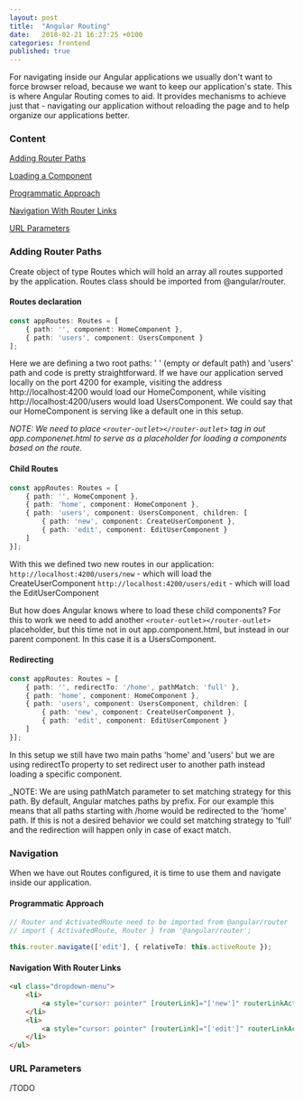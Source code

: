```yaml
---
layout: post
title:  "Angular Routing"
date:   2018-02-21 16:27:25 +0100
categories: frontend
published: true
---
```


For navigating inside our Angular applications we usually don't want to force browser reload, because we want to keep our application's state. This is where Angular Routing comes to aid. It provides mechanisms to achieve just that - navigating our application without reloading the page and to help organize our applications better.



### Content

[Adding Router Paths](#adding-router-paths)

[Loading a Component](#loading-a-component)

[Programmatic Approach](#programmatic-approach)

[Navigation With Router Links](#navigation-with-router-links)

[URL Parameters](#url-parameters)

### Adding Router Paths

Create object of type Routes which will hold an array all routes supported by the application. Routes class should be imported from @angular/router.

#### Routes declaration

```typescript
const appRoutes: Routes = [
    { path: '', component: HomeComponent },
    { path: 'users', component: UsersComponent }
];
```

Here we are defining a two root paths: ' ' (empty or default path) and 'users' path and code is pretty straightforward.
If we have our application served locally on the port 4200 for example, visiting the address http://localhost:4200 would load our HomeComponent, while visiting http://localhost:4200/users would load UsersComponent. We could say that our HomeComponent is serving like a default one in this setup.

_NOTE: We need to place `<router-outlet></router-outlet>` tag in out app.componenet.html to serve as a placeholder for loading a components based on the route._

#### Child Routes

```typescript
const appRoutes: Routes = [
    { path: '', HomeComponent },
    { path: 'home', component: HomeComponent },
    { path: 'users', component: UsersComponent, children: [
        { path: 'new', component: CreateUserComponent },
        { path: 'edit', component: EditUserComponent }
    ]
}];
```

With this we defined two new routes in our application:  
`http://localhost:4200/users/new` - which will load the CreateUserComponent
`http://localhost:4200/users/edit` - which will load the EditUserComponent

But how does Angular knows where to load these child components? For this to work we need to add another `<router-outlet></router-outlet>` placeholder, but this time not in out app.component.html, but instead in our parent component. In this case it is a UsersComponent.

#### Redirecting

```typescript
const appRoutes: Routes = [
    { path: '', redirectTo: '/home', pathMatch: 'full' },
    { path: 'home', component: HomeComponent },
    { path: 'users', component: UsersComponent, children: [
        { path: 'new', component: CreateUserComponent },
        { path: 'edit', component: EditUserComponent }
    ]
}];
```

In this setup we still have two main paths 'home' and 'users' but we are using redirectTo property to set redirect user to another path instead loading a specific component.  

_NOTE: We are using pathMatch parameter to set matching strategy for this path. By default, Angular matches paths by prefix. For our example this means that all paths starting with /home would be redirected to the 'home' path. If this is not a desired behavior we could set matching strategy to 'full' and the redirection will happen only in case of exact match.

### Navigation

When we have out Routes configured, it is time to use them and navigate inside our application. 

#### Programmatic Approach

```ts
// Router and ActivatedRoute need to be imported from @angular/router
// import { ActivatedRoute, Router } from '@angular/router';

this.router.navigate(['edit'], { relativeTo: this.activeRoute });
```

#### Navigation With Router Links

```html
<ul class="dropdown-menu">
    <li>
        <a style="cursor: pointer" [routerLink]="['new']" routerLinkActive="active">Add User</a>
    </li>
    <li>
        <a style="cursor: pointer" [routerLink]="['edit']" routerLinkActive="active">Edit User</a>
    </li>
</ul>
```

### URL Parameters
/TODO
